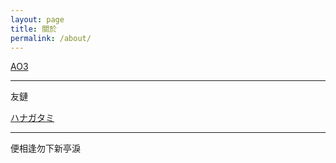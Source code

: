 ```yaml
---
layout: page
title: 關於
permalink: /about/
---
```


[AO3](https://archiveofourown.org/users/xxfive/pseuds/silvertabby)

* * *

友鏈

[ハナガタミ]((https://kanransya.github.io/nami-jetcoaster/about/)https://kanransya.github.io/nami-jetcoaster/about/)


* * *

便相逢勿下新亭淚
